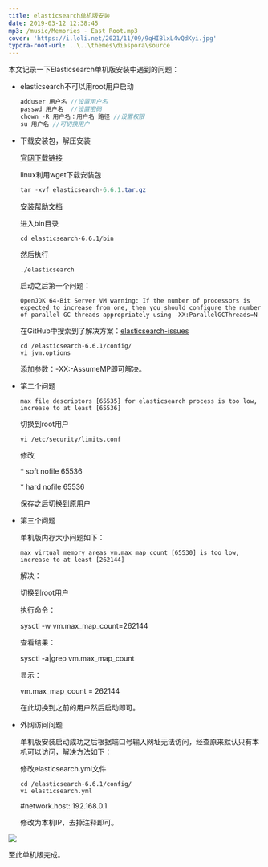 ```yaml
---
title: elasticsearch单机版安装
date: 2019-03-12 12:38:45
mp3: /music/Memories - East Root.mp3
cover: 'https://i.loli.net/2021/11/09/9qHIBlxL4vQdKyi.jpg'
typora-root-url: ..\..\themes\diaspora\source
---
```


本文记录一下Elasticsearch单机版安装中遇到的问题：

- elasticsearch不可以用root用户启动

  ```java
  adduser 用户名 //设置用户名
  passwd 用户名  //设置密码
  chown -R 用户名：用户名 路径 //设置权限
  su 用户名 //可切换用户
  ```

- 下载安装包，解压安装

  [官网下载链接](https://www.elastic.co/cn/start?elektra=home&amp;storm=banner)

  linux利用wget下载安装包

  ```java
  tar -xvf elasticsearch-6.6.1.tar.gz
  ```

  [安装帮助文档](https://www.elastic.co/guide/en/elasticsearch/reference/current/getting-started-install.html)

  进入bin目录

  ```
  cd elasticsearch-6.6.1/bin
  ```

  然后执行

  ```
  ./elasticsearch
  ```

  启动之后第一个问题：

  ```
  OpenJDK 64-Bit Server VM warning: If the number of processors is expected to increase from one, then you should configure the number of parallel GC threads appropriately using -XX:ParallelGCThreads=N
  ```

  在GitHub中搜索到了解决方案：[elasticsearch-issues](https://github.com/elastic/elasticsearch/issues/22245)

  ```
  cd /elasticsearch-6.6.1/config/
  vi jvm.options
  ```

  添加参数：-XX:-AssumeMP即可解决。

- 第二个问题

  ```
  max file descriptors [65535] for elasticsearch process is too low, increase to at least [65536]
  ```

  切换到root用户

  ```
  vi /etc/security/limits.conf
  ```

  修改 

  \* soft nofile 65536

  \* hard nofile 65536

  保存之后切换到原用户

- 第三个问题

  单机版内存大小问题如下：

  ```
  max virtual memory areas vm.max_map_count [65530] is too low, increase to at least [262144]
  ```

  解决：

  切换到root用户

  执行命令：

  sysctl -w vm.max_map_count=262144

  查看结果：

  sysctl -a|grep vm.max_map_count

  显示：

  vm.max_map_count = 262144

  在此切换到之前的用户然后启动即可。

- 外网访问问题

  单机版安装启动成功之后根据端口号输入网址无法访问，经查原来默认只有本机可以访问，解决方法如下：

  修改elasticsearch.yml文件

  ```
  cd /elasticsearch-6.6.1/config/
  vi elasticsearch.yml
  ```

  #network.host: 192.168.0.1

  修改为本机IP，去掉注释即可。


![](/img/es/微信截图_20190312153937.png)

至此单机版完成。